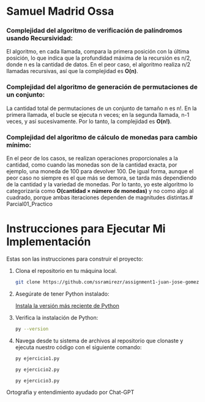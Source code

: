 # Samuel Madrid Ossa

### Complejidad del algoritmo de verificación de palíndromos usando Recursividad:

El algoritmo, en cada llamada, compara la primera posición con la última posición, lo que indica que la profundidad máxima de la recursión es n/2, donde n es la cantidad de datos. En el peor caso, el algoritmo realiza n/2 llamadas recursivas, así que la complejidad es **O(n)**.

### Complejidad del algoritmo de generación de permutaciones de un conjunto:

La cantidad total de permutaciones de un conjunto de tamaño n es n!. En la primera llamada, el bucle se ejecuta n veces; en la segunda llamada, n-1 veces, y así sucesivamente. Por lo tanto, la complejidad es **O(n!)**.

### Complejidad del algoritmo de cálculo de monedas para cambio mínimo:

En el peor de los casos, se realizan operaciones proporcionales a la cantidad, como cuando las monedas son de la cantidad exacta, por ejemplo, una moneda de 100 para devolver 100. De igual forma, aunque el peor caso no siempre es el que más se demora, se tarda más dependiendo de la cantidad y la variedad de monedas. Por lo tanto, yo este algoritmo lo categorizaría como **O(cantidad × número de monedas)** y no como algo al cuadrado, porque ambas iteraciones dependen de magnitudes distintas.# Parcial01_Practico

# Instrucciones para Ejecutar Mi Implementación

Estas son las instrucciones para construir el proyecto:

1. Clona el repositorio en tu máquina local.
    ```bash
    git clone https://github.com/ssramirezr/assignment1-juan-jose-gomez-samuel-madrid-ossa
    ```

2. Asegúrate de tener Python instalado:

    [Instala la versión más reciente de Python](https://www.python.org/downloads/)

3. Verifica la instalación de Python:

    ```bash
    py --version
    ```

5. Navega desde tu sistema de archivos al repositorio que clonaste y ejecuta nuestro código con el siguiente comando:

    ```bash
    py ejercicio1.py
    ```
    
    ```bash
    py ejercicio2.py
    ```
    
    ```bash
    py ejercicio3.py
    ```



Ortografia y entendimiento ayudado por Chat-GPT